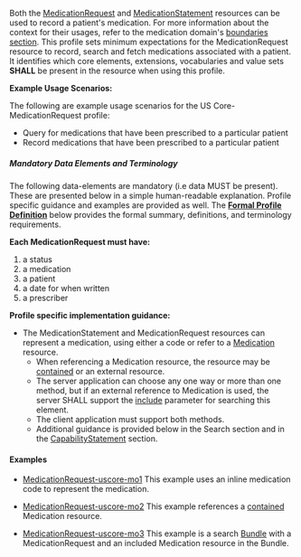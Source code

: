 Both the [MedicationRequest] and [MedicationStatement] resources can be used to record a patient's medication.   For more information about the context for their usages, refer to the medication domain's [boundaries section].  This profile sets minimum expectations for the MedicationRequest resource to record, search and fetch medications associated with a patient. It identifies which core elements, extensions, vocabularies and value sets **SHALL** be present in the resource when using this profile.

**Example Usage Scenarios:**

The following are example usage scenarios for the US Core-MedicationRequest
profile:

-   Query for medications that have been prescribed to a particular
    patient
-   Record medications that have been prescribed to a particular
    patient

##### Mandatory Data Elements and Terminology


The following data-elements are mandatory (i.e data MUST be present). These are presented below in a simple human-readable explanation.  Profile specific guidance and examples are provided as well.  The [**Formal Profile Definition**](#profile) below provides the  formal summary, definitions, and  terminology requirements.  

**Each MedicationRequest must have:**

1.  a status
1.  a medication
1.  a patient
1.  a date for when written
1.  a prescriber


**Profile specific implementation guidance:**

*  The MedicationStatement and MedicationRequest resources can represent a medication, using either a code or refer to a [Medication] resource.
    *  When referencing a Medication resource,  the resource may be [contained] or an external resource.
    *  The server application can choose any one way or more than one method,  but if an external reference to Medication is used, the server SHALL support the [include] parameter for searching this element.
    *  The client application must support both methods.  
    *  Additional guidance is provided below in the Search section and in the [CapabilityStatement] section.

#### Examples

- [MedicationRequest-uscore-mo1](MedicationRequest-uscore-mo1.html) This example uses an inline medication code to represent the medication.
- [MedicationRequest-uscore-mo2](MedicationRequest-uscore-mo2.html)  This example references a [contained](http://build.fhir.org/references.html#contained) Medication resource.
- [MedicationRequest-uscore-mo3](Bundle-uscore-mo3.html) This example is a search [Bundle](http://build.fhir.org/bundle.html) with a MedicationRequest and an included Medication resource in the Bundle.

  [Medication Clinical Drug (RxNorm)]: ValueSet-us-core-medication-codes.html
  [MedicationRequestStatus]: http://build.fhir.orgus/daf/ValueSet-medication-request-status.html
[MedicationStatementStatus]: http://build.fhir.orgus/daf/ValueSet-medication-statement-status.html
[MedicationStatement]:http://build.fhir.org/medicationstatement.html
 [MedicationRequest]: http://build.fhir.org/medicationrequest.html
 [Medication]:http://build.fhir.org/medication.html
 [CapabilityStatement]: capstmnts.html
 [boundaries section]: http://build.fhir.org/medicationrequest.html#bnr
 [include]: http://build.fhir.org/search.html#include
 [contained]: http://build.fhir.org/references.html#contained

